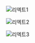 ![리엑트1](https://github.com/fxzz/ReactStudy/assets/3148006/39a6b9e7-b4d2-49bd-a0e9-2f82007fd0e9)

![리엑트2](https://github.com/fxzz/ReactStudy/assets/3148006/5a172050-c5c8-42dc-b847-d74fc02ff818)

![리엑트3](https://github.com/fxzz/ReactStudy/assets/3148006/29a16cdc-ad26-41c7-9d37-4207308e6421)
